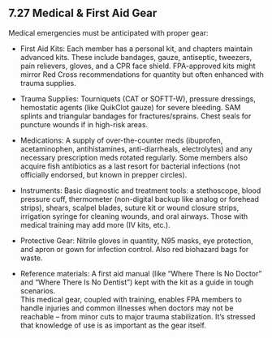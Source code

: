 ## 7.27 Medical & First Aid Gear

Medical emergencies must be anticipated with proper gear:

- First Aid Kits: Each member has a personal kit, and chapters maintain advanced kits. These include bandages, gauze, antiseptic, tweezers, pain relievers, gloves, and a CPR face shield. FPA-approved kits might mirror Red Cross recommendations for quantity but often enhanced with trauma supplies.  
      
    
- Trauma Supplies: Tourniquets (CAT or SOFTT-W), pressure dressings, hemostatic agents (like QuikClot gauze) for severe bleeding. SAM splints and triangular bandages for fractures/sprains. Chest seals for puncture wounds if in high-risk areas.  
      
    
- Medications: A supply of over-the-counter meds (ibuprofen, acetaminophen, antihistamines, anti-diarrheals, electrolytes) and any necessary prescription meds rotated regularly. Some members also acquire fish antibiotics as a last resort for bacterial infections (not officially endorsed, but known in prepper circles).  
      
    
- Instruments: Basic diagnostic and treatment tools: a stethoscope, blood pressure cuff, thermometer (non-digital backup like analog or forehead strips), shears, scalpel blades, suture kit or wound closure strips, irrigation syringe for cleaning wounds, and oral airways. Those with medical training may add more (IV kits, etc.).  
      
    
- Protective Gear: Nitrile gloves in quantity, N95 masks, eye protection, and apron or gown for infection control. Also red biohazard bags for waste.  
      
    
- Reference materials: A first aid manual (like “Where There Is No Doctor” and “Where There Is No Dentist”) kept with the kit as a guide in tough scenarios.  
    This medical gear, coupled with training, enables FPA members to handle injuries and common illnesses when doctors may not be reachable – from minor cuts to major trauma stabilization. It’s stressed that knowledge of use is as important as the gear itself.